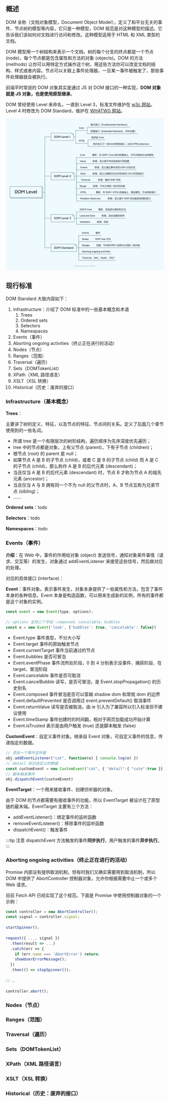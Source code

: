 ## 概述

DOM 全称（文档对象模型，Document Object Model），定义了和平台无关的事件、节点树的模型等内容，它只是一种模型，DOM 规范是对这种模型的描述。它告诉我们该如何对文档进行访问和修改。这种模型适用于 HTML 和 XML 类型的文档。

DOM 模型用一个树结构来表示一个文档，树的每个分支的终点都是一个节点 (node)，每个节点都是包含属性和方法的对象 (objects)。DOM 的方法 (methods) 让你可以用特定方式操作这个树，用这些方法你可以改变文档的结构、样式或者内容。节点可以关联上事件处理器，一旦某一事件被触发了，那些事件处理器就会被执行。

前端平时常说的 DOM 对象其实是通过 JS 对 DOM 接口的一种实现，**DOM 对象就是 JS 对象，也是使用原型继承**。

DOM 曾经使用 Level 来命名，一直到 Level 3，标准文件维护在 [w3c 网站](https://www.w3.org/TR/?title=dom)。Level 4 时修改为 DOM Standard，维护在 [WHATWG 网站](https://dom.spec.whatwg.org/)。

![](../../images/DOM/DOM-Level.png)

## 现行标准

DOM Standard 大致内容如下：

1. Infrastructure：介绍了 DOM 标准中的一些基本概念和术语
   1. Trees
   2. Ordered sets
   3. Selectors
   4. Namespaces
2. Events（事件）
3. Aborting ongoing activities（终止正在进行的活动）
4. Nodes（节点）
5. Ranges（范围）
6. Traversal（遍历）
7. Sets（DOMTokenList）
8. XPath（XML 路径语言）
9.  XSLT（XSL 转换）
10. Historical（历史：废弃的接口）

### Infrastructure（基本概念）

**Trees**：

主要讲了树的定义、特征，以及节点的特征、节点间的关系。定义了后面几个章节使用到的一些名词。

- 所谓 tree 是一个有限层次的树形结构，遍历顺序为先序深度优先遍历；
- tree 中的节点都是对象，上有父节点 (parent)，下有子节点 (children)；
- 根节点 (root) 的 parent 是 null；
- 如果节点 A 是 B 的子节点 (child)，或者 C 是 B 的子节点 (child) 而 A 是 C 的子节点 (child)，那么称作 A 是 B 的后代元素 (descendant)；
- 当且仅当 A 是 B 的后代元素 (descendant) 时，节点 B 才称为节点 A 的祖先元素 (ancestor)；
- 当且仅当 A 与 B 拥有同一个不为 null 的父节点时，A、B 节点互称为兄弟节点 (sibling)；
- ......

**Ordered sets**：todo

**Selectors**：todo

**Namespaces**：todo

### Events（事件）

**介绍**：在 Web 中，事件的作用给对象 (object) 发送信号，通知对象某件事情（请求、交互等）的发生，对象通过 addEventListener 来接受这些信号，然后做对应的处理。

对应的具体接口 (interface)：

**Event**：事件对象。表示事件发生，对象本身提供了一些属性和方法，包含了事件本身的各种信息。Event 本身是构造函数，可以用来生成新的实例，所有的事件都是这个对象的实例。

```js
const event = new Event(type, options);

// options 支持三个字段：composed、cancelable、bubbles
const e = new Event('look', {'bubbles': true, 'cancelable': false})
```

- Event.type 事件类型，不分大小写
- Event.target 事件的原始触发节点
- Event.currentTarget 事件当前通过的节点
- Event.bubbles 是否可冒泡
- Event.eventPhase 事件流所处阶段，0 到 4 分别表示没事件、捕获阶段、在 target、冒泡阶段
- Event.cancelable 事件是否可取消
- Event.cancelBubble 读写，是否可冒泡，是 Event.stopPropagation() 的历史别名
- Event.composed 事件冒泡是否可以穿越 shadow dom 和常规 dom 的边界
- Event.defaultPrevented 是否调用过 event.preventDefault() 取消事件
- Event.returnValue 读写是否被取消，由 ie 引入为了兼容所以引入标准但不建议使用
- Event.timeStamp 事件创建时的时间戳，相对于网页加载成功开始计算
- Event.isTrusted 表示是由用户触发 (true) 还是脚本触发 (false)

**CustomEvent**：自定义事件对象。继承自 Event 对象，可自定义事件的信息，传递指定的数据。

```js
// 添加一个事件监听器
obj.addEventListener("cat", function(e) { console.log(e) })
// detail 标识自定义的数据
const customEvent = new CustomEvent("cat", { "detail":{ "cute":true }})
// 脚本触发事件
obj.dispatchEvent(customEvent)
```

**EventTarget**：一个用来接收事件、创建侦听器的对象。

由于 DOM 的节点都需要有接收事件的功能，所以 EventTarget 被设计在了原型链的最末端。EventTarget 主要有三个方法：

- addEventListener()：绑定事件的监听函数
- removeEventListener()：移除事件的监听函数
- dispatchEvent()：触发事件

:::tip 注意
dispatchEvent 方法触发的事件**同步执行**，用户触发的事件**异步执行**。
:::

### Aborting ongoing activities（终止正在进行的活动）

Promise 内部没有提供取消机制，但有时我们又确实需要用到取消机制，所以 DOM 中提供了 AbortController 控制器对象，允许你根据需要中止一个或多个 Web 请求。

目前 Fetch API 已经实现了这个规范。下面是 Promise 中使用控制器对象的一个示例：

```js
const controller = new AbortController();
const signal = controller.signal;

startSpinner();

request({ ..., signal })
  .then(result => ...)
  .catch(err => {
    if (err.name === 'AbortError') return;
    showUserErrorMessage();
  })
  .then(() => stopSpinner());

// …

controller.abort();
```

### Nodes（节点）



### Ranges（范围）
### Traversal（遍历）
### Sets（DOMTokenList）
### XPath（XML 路径语言）
### XSLT（XSL 转换）
### Historical（历史：废弃的接口）
